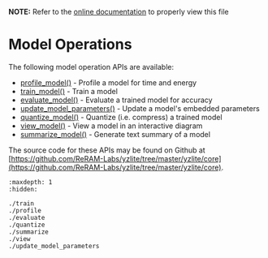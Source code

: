 __NOTE:__ Refer to the [online documentation](https://github.com/ReRAM-Labs/yzlite) to properly view this file

# Model Operations

The following model operation APIs are available:

- [profile_model()](profile.md) - Profile a model for time and energy
- [train_model()](train.md) - Train a model
- [evaluate_model()](evaluate.md) - Evaluate a trained model for accuracy
- [update_model_parameters()](update_model_parameters.md) - Update a model's embedded parameters
- [quantize_model()](quantize.md) - Quantize (i.e. compress) a trained model
- [view_model()](view.md) - View a model in an interactive diagram
- [summarize_model()](summarize.md) - Generate text summary of a model

The source code for these APIs may be found on Github at [https://github.com/ReRAM-Labs/yzlite/tree/master/yzlite/core](https://github.com/ReRAM-Labs/yzlite/tree/master/yzlite/core).

```{toctree}
:maxdepth: 1
:hidden:

./train
./profile
./evaluate
./quantize
./summarize
./view
./update_model_parameters
```
